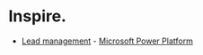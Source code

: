 # Inspire.
- [Lead management](https://en.wikipedia.org/wiki/Lead_management) - [Microsoft Power Platform](https://en.wikipedia.org/wiki/Microsoft_Power_Platform)
